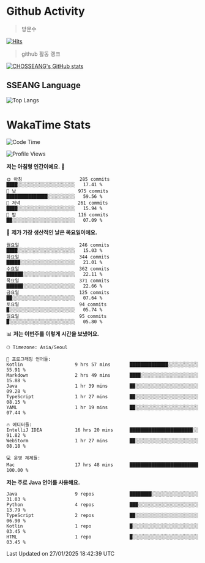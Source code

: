 <!--
**CHOSSEANG/CHOSSEANG** is a ✨ _special_ ✨ repository because its `README.md` (this file) appears on your GitHub profile.

Here are some ideas to get you started:

- 🔭 I’m currently working on ...
- 🌱 I’m currently learning ...
- 👯 I’m looking to collaborate on ...
- 🤔 I’m looking for help with ...
- 💬 Ask me about ...
- 📫 How to reach me: ...
- 😄 Pronouns: ...
- ⚡ Fun fact: ...
-->

# Github Activity
> 방문수

[![Hits](https://hits.seeyoufarm.com/api/count/incr/badge.svg?url=https%3A%2F%2Fgithub.com%2FCHOSSEANG&count_bg=%238AED3E&title_bg=%23495358&icon=electron.svg&icon_color=%23E7E7E7&title=CHOSSEANG&edge_flat=false)](https://hits.seeyoufarm.com)
> github 활동 랭크

[![CHOSSEANG's GitHub stats](https://github-readme-stats.vercel.app/api?username=CHOSSEANG)](https://github.com/CHOSSEANG/github-readme-stats)

## SSEANG Language
![Top Langs](https://github-readme-stats.vercel.app/api/top-langs/?username=CHOSSEANG&layout=compact)

# WakaTime Stats

<!--START_SECTION:waka-->
![Code Time](http://img.shields.io/badge/Code%20Time-400%20hrs%2059%20mins-blue)

![Profile Views](http://img.shields.io/badge/Profile%20Views-18-blue)

**저는 아침형 인간이에요. 🐤** 

```text
🌞 아침                     285 commits         ████░░░░░░░░░░░░░░░░░░░░░   17.41 % 
🌆 낮　                     975 commits         ███████████████░░░░░░░░░░   59.56 % 
🌃 저녁                     261 commits         ████░░░░░░░░░░░░░░░░░░░░░   15.94 % 
🌙 밤　                     116 commits         ██░░░░░░░░░░░░░░░░░░░░░░░   07.09 % 
```
📅 **제가 가장 생산적인 날은 목요일이에요.** 

```text
월요일                      246 commits         ████░░░░░░░░░░░░░░░░░░░░░   15.03 % 
화요일                      344 commits         █████░░░░░░░░░░░░░░░░░░░░   21.01 % 
수요일                      362 commits         ██████░░░░░░░░░░░░░░░░░░░   22.11 % 
목요일                      371 commits         ██████░░░░░░░░░░░░░░░░░░░   22.66 % 
금요일                      125 commits         ██░░░░░░░░░░░░░░░░░░░░░░░   07.64 % 
토요일                      94 commits          █░░░░░░░░░░░░░░░░░░░░░░░░   05.74 % 
일요일                      95 commits          █░░░░░░░░░░░░░░░░░░░░░░░░   05.80 % 
```


📊 **저는 이번주를 이렇게 시간을 보냈어요.** 

```text
🕑︎ Timezone: Asia/Seoul

💬 프로그래밍 언어들: 
Kotlin                   9 hrs 57 mins       ██████████████░░░░░░░░░░░   55.91 % 
Markdown                 2 hrs 49 mins       ████░░░░░░░░░░░░░░░░░░░░░   15.88 % 
Java                     1 hr 39 mins        ██░░░░░░░░░░░░░░░░░░░░░░░   09.28 % 
TypeScript               1 hr 27 mins        ██░░░░░░░░░░░░░░░░░░░░░░░   08.15 % 
YAML                     1 hr 19 mins        ██░░░░░░░░░░░░░░░░░░░░░░░   07.44 % 

🔥 에디터들: 
IntelliJ IDEA            16 hrs 20 mins      ███████████████████████░░   91.82 % 
WebStorm                 1 hr 27 mins        ██░░░░░░░░░░░░░░░░░░░░░░░   08.18 % 

💻 운영 체제들: 
Mac                      17 hrs 48 mins      █████████████████████████   100.00 % 
```

**저는 주로 Java 언어를 사용해요.** 

```text
Java                     9 repos             ████████░░░░░░░░░░░░░░░░░   31.03 % 
Python                   4 repos             ███░░░░░░░░░░░░░░░░░░░░░░   13.79 % 
TypeScript               2 repos             ██░░░░░░░░░░░░░░░░░░░░░░░   06.90 % 
Kotlin                   1 repo              █░░░░░░░░░░░░░░░░░░░░░░░░   03.45 % 
HTML                     1 repo              █░░░░░░░░░░░░░░░░░░░░░░░░   03.45 % 
```




 Last Updated on 27/01/2025 18:42:39 UTC
<!--END_SECTION:waka-->
